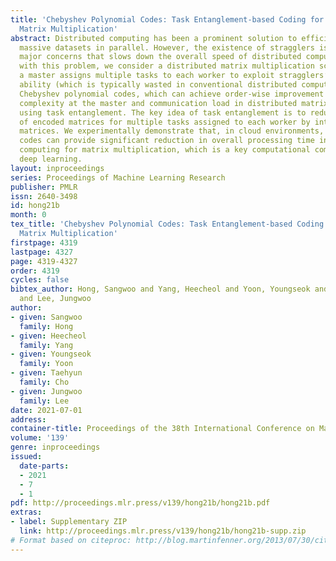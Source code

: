 ```yaml
---
title: 'Chebyshev Polynomial Codes: Task Entanglement-based Coding for Distributed
  Matrix Multiplication'
abstract: Distributed computing has been a prominent solution to efficiently process
  massive datasets in parallel. However, the existence of stragglers is one of the
  major concerns that slows down the overall speed of distributed computing. To deal
  with this problem, we consider a distributed matrix multiplication scenario where
  a master assigns multiple tasks to each worker to exploit stragglers’ computing
  ability (which is typically wasted in conventional distributed computing). We propose
  Chebyshev polynomial codes, which can achieve order-wise improvement in encoding
  complexity at the master and communication load in distributed matrix multiplication
  using task entanglement. The key idea of task entanglement is to reduce the number
  of encoded matrices for multiple tasks assigned to each worker by intertwining encoded
  matrices. We experimentally demonstrate that, in cloud environments, Chebyshev polynomial
  codes can provide significant reduction in overall processing time in distributed
  computing for matrix multiplication, which is a key computational component in modern
  deep learning.
layout: inproceedings
series: Proceedings of Machine Learning Research
publisher: PMLR
issn: 2640-3498
id: hong21b
month: 0
tex_title: 'Chebyshev Polynomial Codes: Task Entanglement-based Coding for Distributed
  Matrix Multiplication'
firstpage: 4319
lastpage: 4327
page: 4319-4327
order: 4319
cycles: false
bibtex_author: Hong, Sangwoo and Yang, Heecheol and Yoon, Youngseok and Cho, Taehyun
  and Lee, Jungwoo
author:
- given: Sangwoo
  family: Hong
- given: Heecheol
  family: Yang
- given: Youngseok
  family: Yoon
- given: Taehyun
  family: Cho
- given: Jungwoo
  family: Lee
date: 2021-07-01
address:
container-title: Proceedings of the 38th International Conference on Machine Learning
volume: '139'
genre: inproceedings
issued:
  date-parts:
  - 2021
  - 7
  - 1
pdf: http://proceedings.mlr.press/v139/hong21b/hong21b.pdf
extras:
- label: Supplementary ZIP
  link: http://proceedings.mlr.press/v139/hong21b/hong21b-supp.zip
# Format based on citeproc: http://blog.martinfenner.org/2013/07/30/citeproc-yaml-for-bibliographies/
---
```


